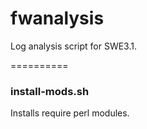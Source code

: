 fwanalysis
==========

Log analysis script for SWE3.1.

==========
<h3>install-mods.sh</h3>

Installs require perl modules.
